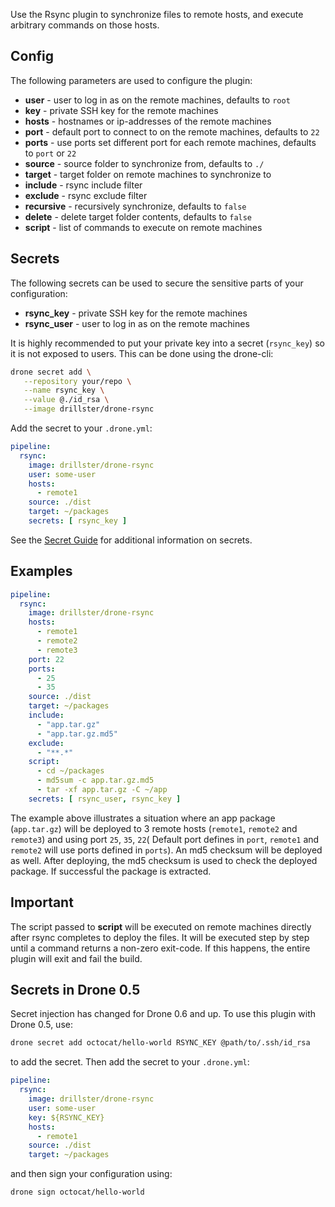 Use the Rsync plugin to synchronize files to remote hosts, and execute arbitrary commands on those hosts.

## Config
The following parameters are used to configure the plugin:
- **user** - user to log in as on the remote machines, defaults to `root`
- **key** - private SSH key for the remote machines
- **hosts** - hostnames or ip-addresses of the remote machines
- **port** - default port to connect to on the remote machines, defaults to `22`
- **ports** - use ports set different port for each remote machines, defaults to `port` or `22`
- **source** - source folder to synchronize from, defaults to `./`
- **target** - target folder on remote machines to synchronize to
- **include** - rsync include filter
- **exclude** - rsync exclude filter
- **recursive** - recursively synchronize, defaults to `false`
- **delete** - delete target folder contents, defaults to `false`
- **script** - list of commands to execute on remote machines

## Secrets
The following secrets can be used to secure the sensitive parts of your configuration:
- **rsync_key** - private SSH key for the remote machines
- **rsync_user** - user to log in as on the remote machines

It is highly recommended to put your private key into a secret (`rsync_key`) so it is not exposed to users. This can be done using the drone-cli:

```sh
drone secret add \
   --repository your/repo \
   --name rsync_key \
   --value @./id_rsa \
   --image drillster/drone-rsync
```

Add the secret to your `.drone.yml`:
```yaml
pipeline:
  rsync:
    image: drillster/drone-rsync
    user: some-user
    hosts:
      - remote1
    source: ./dist
    target: ~/packages
    secrets: [ rsync_key ]
```

See the [Secret Guide](http://docs.drone.io/manage-secrets/) for additional information on secrets.

## Examples
```yaml
pipeline:
  rsync:
    image: drillster/drone-rsync
    hosts:
      - remote1
      - remote2
      - remote3
    port: 22
    ports:
      - 25
      - 35
    source: ./dist
    target: ~/packages
    include:
      - "app.tar.gz"
      - "app.tar.gz.md5"
    exclude:
      - "**.*"
    script:
      - cd ~/packages
      - md5sum -c app.tar.gz.md5
      - tar -xf app.tar.gz -C ~/app
    secrets: [ rsync_user, rsync_key ]
```

The example above illustrates a situation where an app package (`app.tar.gz`) will be deployed to 3 remote hosts (`remote1`, `remote2` and `remote3`) and using port `25`, `35`, `22`( Default port defines in `port`, `remote1` and `remote2` will use ports defined in `ports`). An md5 checksum will be deployed as well. After deploying, the md5 checksum is used to check the deployed package. If successful the package is extracted.

## Important
The script passed to **script** will be executed on remote machines directly after rsync completes to deploy the files. It will be executed step by step until a command returns a non-zero exit-code. If this happens, the entire plugin will exit and fail the build.

## Secrets in Drone 0.5

Secret injection has changed for Drone 0.6 and up. To use this plugin with Drone 0.5, use:

```sh
drone secret add octocat/hello-world RSYNC_KEY @path/to/.ssh/id_rsa
```

to add the secret. Then add the secret to your `.drone.yml`:

```yaml
pipeline:
  rsync:
    image: drillster/drone-rsync
    user: some-user
    key: ${RSYNC_KEY}
    hosts:
      - remote1
    source: ./dist
    target: ~/packages
```

and then sign your configuration using:

```sh
drone sign octocat/hello-world
```